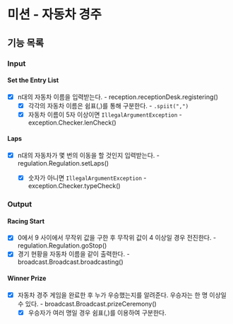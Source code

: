 # 미션 - 자동차 경주

## 기능 목록

### Input

#### Set the Entry List
- [x] n대의 자동차 이름을 입력받는다. - reception.receptionDesk.registering()
  - [x] 각각의 자동차 이름은 쉼표(,)를 통해 구분한다. - `.spiit(",")`
  - [x] 자동차 이름이 5자 이상이면 `IllegalArgumentException` - exception.Checker.lenCheck()

#### Laps
- [x] n대의 자동차가 몇 번의 이동을 할 것인지 입력받는다. - regulation.Regulation.setLaps()
  - [x] 숫자가 아니면 `IllegalArgumentException` - exception.Checker.typeCheck()


### Output

#### Racing Start
- [x] 0에서 9 사이에서 무작위 값을 구한 후 무작위 값이 4 이상일 경우 전진한다. - regulation.Regulation.goStop()
- [x] 경기 현황을 자동차 이름을 같이 출력한다. - broadcast.Broadcast.broadcasting()

#### Winner Prize
- [x] 자동차 경주 게임을 완료한 후 누가 우승했는지를 알려준다. 우승자는 한 명 이상일 수 있다. - broadcast.Broadcast.prizeCeremony()
  - [x] 우승자가 여러 명일 경우 쉼표(,)를 이용하여 구분한다.
